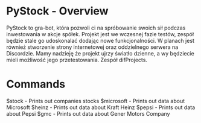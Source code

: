 # PyStock - Overview

PyStock to gra-bot, która pozwoli ci na spróbowanie swoich sił podczas inwestowania w akcje spółek. Projekt jest we wczesnej fazie testów, zespół będzie stale go udoskonalać dodając nowe funkcjonalności. W planach jest również stworzenie strony internetowej oraz oddzielnego serwera na Discordzie. Mamy nadzieję że projekt ujrzy światło dzienne, a wy będziecie mieli możliwość jego przetestowania. Zespół difProjects.

# Commands

$stock - Prints out companies stocks
$microsoft - Prints out data about Microsoft
$heinz - Prints out data about Kraft Heinz
$pepsi - Prints out data about Pepsi
$gmc - Prints out data about Gener Motors Company
